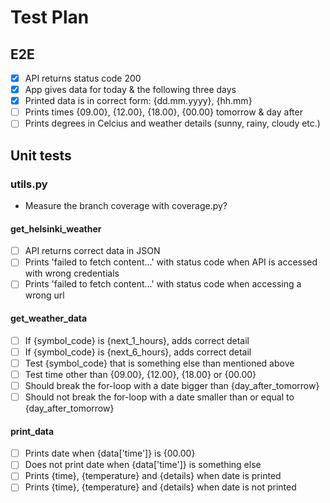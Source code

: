 # Test Plan

## E2E

- [x] API returns status code 200
- [x] App gives data for today & the following three days
- [x] Printed data is in correct form: {dd.mm.yyyy}, {hh.mm}
- [ ] Prints times {09.00}, {12.00}, {18.00}, {00.00} tomorrow & day after
- [ ] Prints degrees in Celcius and weather details (sunny, rainy, cloudy etc.)

## Unit tests

### utils.py

- Measure the branch coverage with coverage.py?

#### get_helsinki_weather
- [ ] API returns correct data in JSON
- [ ] Prints 'failed to fetch content...' with status code when API is accessed with wrong credentials
- [ ] Prints 'failed to fetch content...' with status code when accessing a wrong url

#### get_weather_data
- [ ] If {symbol_code} is {next_1_hours}, adds correct detail 
- [ ] If {symbol_code} is {next_6_hours}, adds correct detail 
- [ ] Test {symbol_code} that is something else than mentioned above
- [ ] Test time other than {09.00}, {12.00}, {18.00} or {00.00}
- [ ] Should break the for-loop with a date bigger than {day_after_tomorrow}
- [ ] Should not break the for-loop with a date smaller than or equal to {day_after_tomorrow}

#### print_data
- [ ] Prints date when {data['time']} is {00.00}
- [ ] Does not print date when {data['time']} is something else
- [ ] Prints {time}, {temperature} and {details} when date is printed
- [ ] Prints {time}, {temperature} and {details} when date is not printed